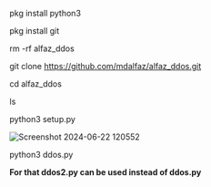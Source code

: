 pkg install python3

pkg install git

rm -rf alfaz_ddos

git clone https://github.com/mdalfaz/alfaz_ddos.git


cd alfaz_ddos

ls

python3 setup.py

![Screenshot 2024-06-22 120552](https://github.com/mdalfaz/alfaz_ddos/assets/125147223/50b58114-17ca-462e-a6bf-39f3218feca4)

python3 ddos.py

**For that ddos2.py can be used instead of ddos.py**

